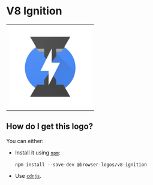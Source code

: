 # V8 Ignition

<table>
    <tr height=230>
        <td>
            <a href="https://github.com/alrra/browser-logos/tree/b054bdf9908acb2bbbacd9d687096e2bf98171ce/src/v8-ignition">
                <img width=220 src="https://raw.githubusercontent.com/alrra/browser-logos/b054bdf9908acb2bbbacd9d687096e2bf98171ce/src/v8-ignition/v8-ignition.svg?sanitize=true" alt="V8 Ignition browser logo">
            </a>
        </td>
    </tr>
</table>

## How do I get this logo?

You can either:

* Install it using [`npm`][npm]:

  `npm install --save-dev @browser-logos/v8-ignition`

* Use [`cdnjs`][cdnjs].

<!-- Link labels: -->

[cdnjs]: https://cdnjs.com/libraries/browser-logos
[npm]: https://www.npmjs.com/
